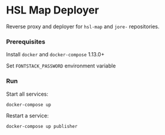 HSL Map Deployer
====================

Reverse proxy and deployer for `hsl-map` and `jore-` repositories.

### Prerequisites

Install `docker` and `docker-compose` 1.13.0+

Set `FONTSTACK_PASSWORD` environment variable

### Run

Start all services:

```
docker-compose up
```

Restart a service:

```
docker-compose up publisher
```
